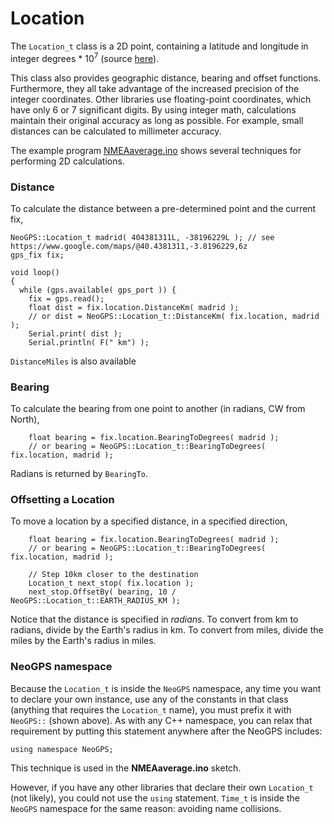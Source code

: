 Location
========
The `Location_t` class is a 2D point, containing a latitude and longitude in integer degrees * 10<sup>7</sup> (source [here](/src/Location.h)).

This class also provides geographic distance, bearing and offset functions.  Furthermore, they all take advantage of the increased precision of the integer coordinates.  Other libraries use floating-point coordinates, which have only 6 or 7 significant digits.  By using integer math, calculations maintain their original accuracy as long as possible.  For example, small distances can be calculated to millimeter accuracy.

The example program [NMEAaverage.ino](/examples/NMEAaverage/NMEAaverage.ino) shows several techniques for performing 2D calculations.

### Distance

To calculate the distance between a pre-determined point and the current fix,

```
NeoGPS::Location_t madrid( 404381311L, -38196229L ); // see https://www.google.com/maps/@40.4381311,-3.8196229,6z
gps_fix fix;

void loop()
{
  while (gps.available( gps_port )) {
    fix = gps.read();
    float dist = fix.location.DistanceKm( madrid );
    // or dist = NeoGPS::Location_t::DistanceKm( fix.location, madrid );
    Serial.print( dist );
    Serial.println( F(" km") );
```

`DistanceMiles` is also available

### Bearing

To calculate the bearing from one point to another (in radians, CW from North),

```
    float bearing = fix.location.BearingToDegrees( madrid );
    // or bearing = NeoGPS::Location_t::BearingToDegrees( fix.location, madrid );
```
Radians is returned by `BearingTo`.

### Offsetting a Location

To move a location by a specified distance, in a specified direction,

```
    float bearing = fix.location.BearingToDegrees( madrid );
    // or bearing = NeoGPS::Location_t::BearingToDegrees( fix.location, madrid );
    
    // Step 10km closer to the destination
    Location_t next_stop( fix.location );
    next_stop.OffsetBy( bearing, 10 / NeoGPS::Location_t::EARTH_RADIUS_KM );
```
Notice that the distance is specified in *radians*.  To convert from km to radians, divide by the Earth's radius in km.  To convert from miles, divide the miles by the Earth's radius in miles.

### NeoGPS namespace
Because the `Location_t` is inside the `NeoGPS` namespace, any time you want to declare your own instance, use any of the constants in that class (anything that requires the `Location_t` name), you must prefix it with `NeoGPS::` (shown above).  As with any C++ namespace, you can relax that requirement by putting this statement anywhere after the NeoGPS includes:

```
using namespace NeoGPS;
```

This technique is used in the **NMEAaverage.ino** sketch.

However, if you have any other libraries that declare their own `Location_t` (not likely), you could not use the `using` statement.  `Time_t` is inside the `NeoGPS` namespace for the same reason: avoiding name collisions.
